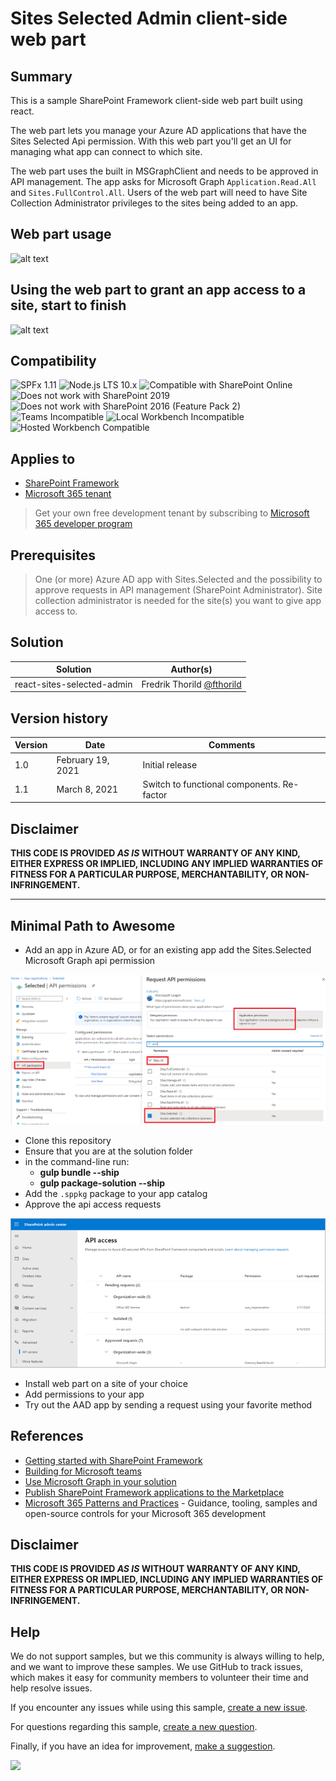 # Sites Selected Admin client-side web part

## Summary

This is a sample SharePoint Framework client-side web part built using react.

The web part lets you manage your Azure AD applications that have the Sites Selected Api permission. With this web part you'll get an UI for managing what app can connect to which site.

The web part uses the built in MSGraphClient and needs to be approved in API management. The app asks for Microsoft Graph `Application.Read.All` and `Sites.FullControl.All`. Users of the web part will need to have Site Collection Administrator privileges to the sites being added to an app.

## Web part usage

![alt text][Webpart in action]

[Webpart in action]: ./assets/sites-manager-demo.gif "Sites Selected Manager in action"

## Using the web part to grant an app access to a site, start to finish

![alt text][Webpart in action - Visual Studio]

[Webpart in action - Visual Studio]: ./assets/vsDemo.gif "Sites Selected Manager Demo"

## Compatibility

![SPFx 1.11](https://img.shields.io/badge/SPFx-1.11.0-green.svg)
![Node.js LTS 10.x](https://img.shields.io/badge/Node.js-LTS%2010.x-green.svg)
![Compatible with SharePoint Online](https://img.shields.io/badge/SharePoint%20Online-Compatible-green.svg)
![Does not work with SharePoint 2019](https://img.shields.io/badge/SharePoint%20Server%202019-Incompatible-red.svg "SharePoint Server 2019 requires SPFx 1.4.1 or lower")
![Does not work with SharePoint 2016 (Feature Pack 2)](https://img.shields.io/badge/SharePoint%20Server%202016%20(Feature%20Pack%202)-Incompatible-red.svg "SharePoint Server 2016 Feature Pack 2 requires SPFx 1.1")
![Teams Incompatible](https://img.shields.io/badge/Teams-Incompatible-lightgrey.svg)
![Local Workbench Incompatible](https://img.shields.io/badge/Local%20Workbench-Incompatible-red.svg "The solution requires access to Microsoft Graph")
![Hosted Workbench Compatible](https://img.shields.io/badge/Hosted%20Workbench-Compatible-green.svg)

## Applies to

- [SharePoint Framework](https://aka.ms/spfx)
- [Microsoft 365 tenant](https://docs.microsoft.com/en-us/sharepoint/dev/spfx/set-up-your-developer-tenant)

> Get your own free development tenant by subscribing to [Microsoft 365 developer program](http://aka.ms/o365devprogram)

## Prerequisites

> One (or more) Azure AD app with Sites.Selected and the possibility to approve requests in API management (SharePoint Administrator). Site collection administrator is needed for the site(s) you want to give app access to.

## Solution

Solution|Author(s)
--------|---------
react-sites-selected-admin | Fredrik Thorild [@fthorild](https://twitter.com/fthorild)

## Version history

Version|Date|Comments
-------|----|--------
1.0|February 19, 2021|Initial release
1.1|March 8, 2021|Switch to functional components. Re-factor

## Disclaimer

**THIS CODE IS PROVIDED *AS IS* WITHOUT WARRANTY OF ANY KIND, EITHER EXPRESS OR IMPLIED, INCLUDING ANY IMPLIED WARRANTIES OF FITNESS FOR A PARTICULAR PURPOSE, MERCHANTABILITY, OR NON-INFRINGEMENT.**

---

## Minimal Path to Awesome

- Add an app in Azure AD, or for an existing app add the Sites.Selected Microsoft Graph api permission

![alt text](./assets/aad-appreg.png "AAD app reg")

- Clone this repository
- Ensure that you are at the solution folder
- in the command-line run:
  - **gulp bundle --ship**
  - **gulp package-solution --ship**
- Add the `.sppkg` package to your app catalog
- Approve the api access requests

![alt text](./assets/api-access-page.png "API Management")

- Install web part on a site of your choice
- Add permissions to your app
- Try out the AAD app by sending a request using your favorite method  

## References

- [Getting started with SharePoint Framework](https://docs.microsoft.com/en-us/sharepoint/dev/spfx/set-up-your-developer-tenant)
- [Building for Microsoft teams](https://docs.microsoft.com/en-us/sharepoint/dev/spfx/build-for-teams-overview)
- [Use Microsoft Graph in your solution](https://docs.microsoft.com/en-us/sharepoint/dev/spfx/web-parts/get-started/using-microsoft-graph-apis)
- [Publish SharePoint Framework applications to the Marketplace](https://docs.microsoft.com/en-us/sharepoint/dev/spfx/publish-to-marketplace-overview)
- [Microsoft 365 Patterns and Practices](https://aka.ms/m365pnp) - Guidance, tooling, samples and open-source controls for your Microsoft 365 development
  
  
## Disclaimer

**THIS CODE IS PROVIDED *AS IS* WITHOUT WARRANTY OF ANY KIND, EITHER EXPRESS OR IMPLIED, INCLUDING ANY IMPLIED WARRANTIES OF FITNESS FOR A PARTICULAR PURPOSE, MERCHANTABILITY, OR NON-INFRINGEMENT.**

## Help

We do not support samples, but we this community is always willing to help, and we want to improve these samples. We use GitHub to track issues, which makes it easy for  community members to volunteer their time and help resolve issues.

If you encounter any issues while using this sample, [create a new issue](https://github.com/pnp/sp-dev-fx-webparts/issues/new?assignees=&labels=Needs%3A+Triage+%3Amag%3A%2Ctype%3Abug-suspected&template=bug-report.yml&sample=react-content-query-online&authors=@fthorild&title=react-content-query-online%20-%20).

For questions regarding this sample, [create a new question](https://github.com/pnp/sp-dev-fx-webparts/issues/new?assignees=&labels=Needs%3A+Triage+%3Amag%3A%2Ctype%3Abug-suspected&template=question.yml&sample=react-content-query-online&authors=@fthorild&title=react-content-query-online%20-%20).

Finally, if you have an idea for improvement, [make a suggestion](https://github.com/pnp/sp-dev-fx-webparts/issues/new?assignees=&labels=Needs%3A+Triage+%3Amag%3A%2Ctype%3Abug-suspected&template=suggestion.yml&sample=react-content-query-online&authors=@fthorild&title=react-content-query-online%20-%20).

<img src="https://telemetry.sharepointpnp.com/sp-dev-fx-webparts/samples/react-content-query-online" />